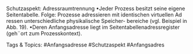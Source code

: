 Schutzaspekt: Adressraumtrennung
•Jeder Prozess besitzt seine eigene Seitentabelle.
Folge: Prozesse adressieren mit identischen virtuellen Ad ressen unterschiedliche physikalische Speicher-
bereiche (vgl. Beispiel in Abb. 19).
•Deren Anfangsadresse liegt im Seitentabellenadressregister (geh¨ort zum Prozesskontext).

   Tags & Topics:
   #Anfangsadresse
   #Schutzaspekt
   #Anfangsadres